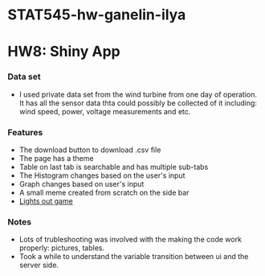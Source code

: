 # STAT545-hw-ganelin-ilya
# HW8: Shiny App

### Data set
- I used private data set from the wind turbine from one day of operation. It has all the sensor data thta could possibly be collected of it including: wind speed, power, voltage measurements and etc.


### Features
- The download button to download .csv file
- The page has a theme
- Table on last tab is searchable and has multiple sub-tabs
- The Histogram changes based on the user's input
- Graph changes based on user's input
- A small meme created from scratch on the side bar
- [Lights out game](https://github.com/daattali/lightsout)


### Notes
- Lots of trubleshooting was involved with the making the code work properly: pictures, tables.
- Took a while to understand the variable transition between ui and the server side.